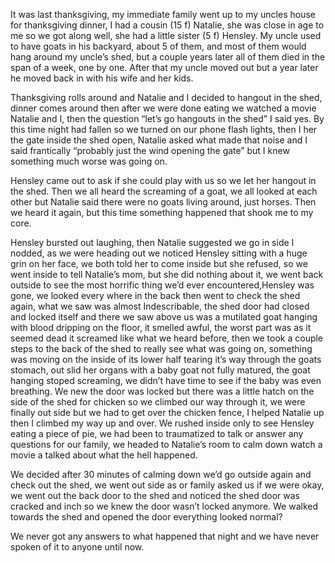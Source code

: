 It was last thanksgiving, my immediate family went up to my uncles house for thanksgiving dinner, I had a cousin (15 f) Natalie, she was close in age to me so we got along well, she had a little sister (5 f) Hensley. My uncle used to have goats in his backyard, about 5 of them, and most of them would hang around my uncle’s shed, but a couple years later all of them died in the span of a week, one by one. After that my uncle moved out but a year later he moved back in with his wife and her kids.

Thanksgiving rolls around and Natalie and I decided to hangout in the shed, dinner comes around then after we were done eating we watched a movie Natalie and I, then the question “let’s go hangouts in the shed” I said yes. By this time night had fallen so we turned on our phone flash lights, then I her the gate inside the shed open, Natalie asked what made that noise and I said frantically “probably just the wind opening the gate” but I knew something much worse was going on.

Hensley came out to ask if she could play with us so we let her hangout in the shed. Then we all heard the screaming of a goat, we all looked at each other but Natalie said there were no goats living around, just horses. Then we heard it again, but this time something happened that shook me to my core. 

Hensley bursted out laughing, then Natalie suggested we go in side I nodded, as we were heading out we noticed Hensley sitting with a huge grin on her face, we both told her to come inside but she refused, so we went inside to tell Natalie’s mom, but she did nothing about it, we went back outside to see the most horrific thing we’d ever encountered,Hensley was gone, we looked every where in the back then went to check the shed again, what we saw was almost Indescribable, the shed door had closed and locked itself and there we saw above us was a mutilated goat hanging with blood dripping on the floor, it smelled awful, the worst part was as it seemed dead it screamed like what we heard before, then we took a couple steps to the back of the shed to really see what was going on, something was moving on the inside of its lower half tearing it’s way through the goats stomach, out slid her organs with a baby goat not fully matured, the goat hanging stoped screaming, we didn’t have time to see if the baby was even breathing. We new the door was locked but there was a little hatch on the side of the shed for chicken so we climbed our way through it, we were finally out side but we had to get over the chicken fence, I helped Natalie up then I climbed my way up and over. We rushed inside only to see Hensley eating a piece of pie, we had been to traumatized to talk or answer any questions for our family, we headed to Natalie’s room to calm down watch a movie a talked about what the hell happened.

We decided after 30 minutes of calming down we’d go outside again and check out the shed, we went out side as or family asked us if we were okay, we went out the back door to the shed and noticed the shed door was cracked and inch so we knew the door wasn’t locked anymore. We walked towards the shed and opened the door everything looked normal? 

We never got any answers to what happened that night and we have never spoken of it to anyone until now.